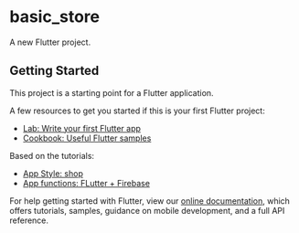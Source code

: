 # basic_store

A new Flutter project.

## Getting Started

This project is a starting point for a Flutter application.

A few resources to get you started if this is your first Flutter project:

- [Lab: Write your first Flutter app](https://flutter.dev/docs/get-started/codelab)
- [Cookbook: Useful Flutter samples](https://flutter.dev/docs/cookbook)

Based on the tutorials:

- [App Style: shop](https://www.youtube.com/watch?v=K1uH_SN4X0w)
- [App functions: FLutter + Firebase](https://www.youtube.com/watch?v=jl5E0UfAGVs&list=PL4cUxeGkcC9j--TKIdkb3ISfRbJeJYQwC&index=12)

For help getting started with Flutter, view our
[online documentation](https://flutter.dev/docs), which offers tutorials,
samples, guidance on mobile development, and a full API reference.
